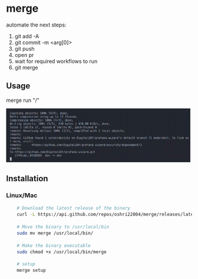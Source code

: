 # merge

automate the next steps:
1. git add -A
2. git commit -m <arg[0]>
3. git push
4. open pr
5. wait for required workflows to run
6. git merge

## Usage

merge run "/<commit message/>"

![Alt Text](docs/merge.gif)


## Installation

### Linux/Mac

```sh
    # Download the latest release of the binary
    curl -L https://api.github.com/repos/oshri22004/merge/releases/latest | jq -r '.assets[].browser_download_url' | xargs wget

    # Move the binary to /usr/local/bin
    sudo mv merge /usr/local/bin/

    # Make the binary executable
    sudo chmod +x /usr/local/bin/merge

    # setup
    merge setup
```
